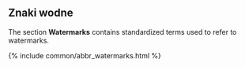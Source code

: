 ## Znaki wodne

The section **Watermarks** contains standardized terms used to refer to watermarks.

{% include common/abbr_watermarks.html %}